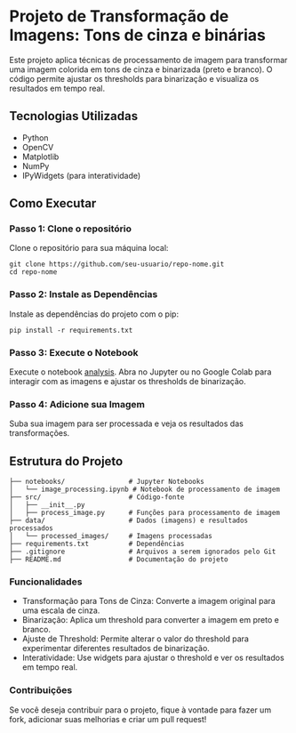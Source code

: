 # Projeto de Transformação de Imagens: Tons de cinza e binárias

Este projeto aplica técnicas de processamento de imagem para transformar uma imagem colorida em tons de cinza e binarizada (preto e branco). O código permite ajustar os thresholds para binarização e visualiza os resultados em tempo real.

## Tecnologias Utilizadas

- Python
- OpenCV
- Matplotlib
- NumPy
- IPyWidgets (para interatividade)

## Como Executar

### Passo 1: Clone o repositório

Clone o repositório para sua máquina local:

```
git clone https://github.com/seu-usuario/repo-nome.git
cd repo-nome
```

### Passo 2: Instale as Dependências

Instale as dependências do projeto com o pip:

```
pip install -r requirements.txt
```

### Passo 3: Execute o Notebook

Execute o notebook [analysis](./notebooks/analysis.ipynb). Abra no Jupyter ou no Google Colab para interagir com as imagens e ajustar os thresholds de binarização.

### Passo 4: Adicione sua Imagem

Suba sua imagem para ser processada e veja os resultados das transformações.

## Estrutura do Projeto

```
├── notebooks/                # Jupyter Notebooks
│   └── image_processing.ipynb # Notebook de processamento de imagem
├── src/                      # Código-fonte
│   ├── __init__.py
│   ├── process_image.py      # Funções para processamento de imagem
├── data/                     # Dados (imagens) e resultados processados
│   └── processed_images/     # Imagens processadas
├── requirements.txt          # Dependências
├── .gitignore                # Arquivos a serem ignorados pelo Git
├── README.md                 # Documentação do projeto
```

### Funcionalidades

- Transformação para Tons de Cinza: Converte a imagem original para uma escala de cinza.
- Binarização: Aplica um threshold para converter a imagem em preto e branco.
- Ajuste de Threshold: Permite alterar o valor do threshold para experimentar diferentes resultados de binarização.
- Interatividade: Use widgets para ajustar o threshold e ver os resultados em tempo real.

### Contribuições

Se você deseja contribuir para o projeto, fique à vontade para fazer um fork, adicionar suas melhorias e criar um pull request!
